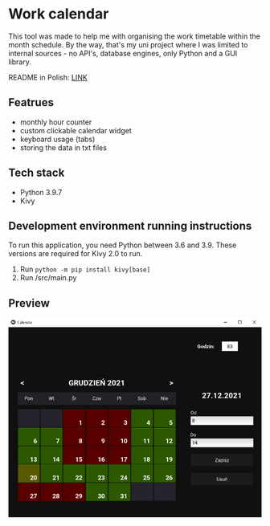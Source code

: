 # Work calendar

This tool was made to help me with organising the work timetable within the month schedule. By the way, that's my uni project where I was limited to internal sources - no API's, database engines, only Python and a GUI library.

README in Polish: [LINK](README_PL.md)

## Featrues

- monthly hour counter
- custom clickable calendar widget
- keyboard usage (tabs)
- storing the data in txt files

## Tech stack

- Python 3.9.7
- Kivy

## Development environment running instructions
To run this application, you need Python between 3.6 and 3.9. These versions are required for Kivy 2.0 to run.

1. Run `python -m pip install kivy[base]`
2. Run /src/main.py



## Preview
![Preview Image](images/overview.png)
